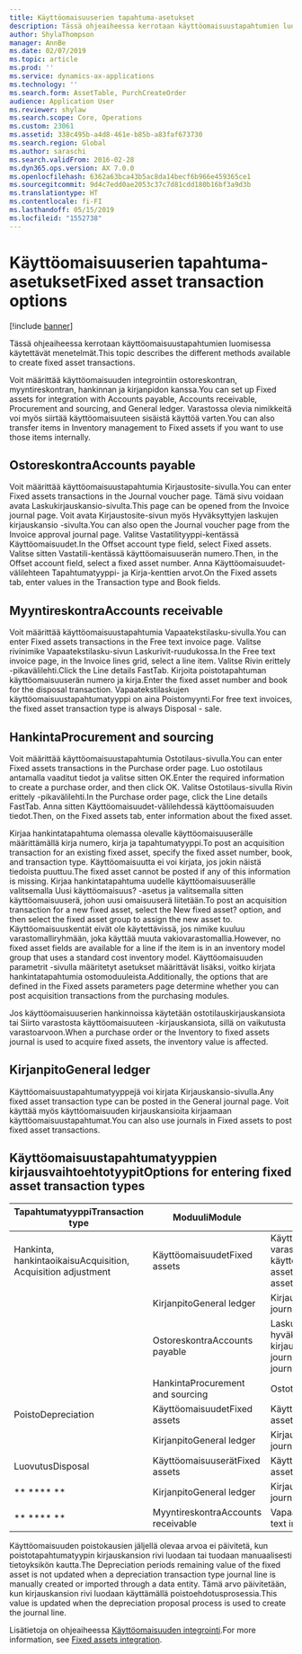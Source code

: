 ```yaml
---
title: Käyttöomaisuuserien tapahtuma-asetukset
description: Tässä ohjeaiheessa kerrotaan käyttöomaisuustapahtumien luomisessa käytettävät menetelmät.
author: ShylaThompson
manager: AnnBe
ms.date: 02/07/2019
ms.topic: article
ms.prod: ''
ms.service: dynamics-ax-applications
ms.technology: ''
ms.search.form: AssetTable, PurchCreateOrder
audience: Application User
ms.reviewer: shylaw
ms.search.scope: Core, Operations
ms.custom: 23061
ms.assetid: 338c495b-a4d8-461e-b85b-a83faf673730
ms.search.region: Global
ms.author: saraschi
ms.search.validFrom: 2016-02-28
ms.dyn365.ops.version: AX 7.0.0
ms.openlocfilehash: 6362a63bca43b5ac8da14becf6b966e459365ce1
ms.sourcegitcommit: 9d4c7edd0ae2053c37c7d81cdd180b16bf3a9d3b
ms.translationtype: HT
ms.contentlocale: fi-FI
ms.lasthandoff: 05/15/2019
ms.locfileid: "1552738"
---
```

# <a name="fixed-asset-transaction-options"></a><span data-ttu-id="f33e5-103">Käyttöomaisuuserien tapahtuma-asetukset</span><span class="sxs-lookup"><span data-stu-id="f33e5-103">Fixed asset transaction options</span></span>

[!include [banner](../includes/banner.md)]

<span data-ttu-id="f33e5-104">Tässä ohjeaiheessa kerrotaan käyttöomaisuustapahtumien luomisessa käytettävät menetelmät.</span><span class="sxs-lookup"><span data-stu-id="f33e5-104">This topic describes the different methods available to create fixed asset transactions.</span></span>

<span data-ttu-id="f33e5-105">Voit määrittää käyttöomaisuuden integrointiin ostoreskontran, myyntireskontran, hankinnan ja kirjanpidon kanssa.</span><span class="sxs-lookup"><span data-stu-id="f33e5-105">You can set up Fixed assets for integration with Accounts payable, Accounts receivable, Procurement and sourcing, and General ledger.</span></span> <span data-ttu-id="f33e5-106">Varastossa olevia nimikkeitä voi myös siirtää käyttöomaisuuteen sisäistä käyttöä varten.</span><span class="sxs-lookup"><span data-stu-id="f33e5-106">You can also transfer items in Inventory management to Fixed assets if you want to use those items internally.</span></span>

## <a name="accounts-payable"></a><span data-ttu-id="f33e5-107">Ostoreskontra</span><span class="sxs-lookup"><span data-stu-id="f33e5-107">Accounts payable</span></span>
<span data-ttu-id="f33e5-108">Voit määrittää käyttöomaisuustapahtumia Kirjaustosite-sivulla.</span><span class="sxs-lookup"><span data-stu-id="f33e5-108">You can enter Fixed assets transactions in the Journal voucher page.</span></span> <span data-ttu-id="f33e5-109">Tämä sivu voidaan avata Laskukirjauskansio-sivulta.</span><span class="sxs-lookup"><span data-stu-id="f33e5-109">This page can be opened from the Invoice journal page.</span></span> <span data-ttu-id="f33e5-110">Voit avata Kirjaustosite-sivun myös Hyväksyttyjen laskujen kirjauskansio -sivulta.</span><span class="sxs-lookup"><span data-stu-id="f33e5-110">You can also open the Journal voucher page from the Invoice approval journal page.</span></span> <span data-ttu-id="f33e5-111">Valitse Vastatilityyppi-kentässä Käyttöomaisuudet.</span><span class="sxs-lookup"><span data-stu-id="f33e5-111">In the Offset account type field, select Fixed assets.</span></span> <span data-ttu-id="f33e5-112">Valitse sitten Vastatili-kentässä käyttöomaisuuserän numero.</span><span class="sxs-lookup"><span data-stu-id="f33e5-112">Then, in the Offset account field, select a fixed asset number.</span></span> <span data-ttu-id="f33e5-113">Anna Käyttöomaisuudet-välilehteen Tapahtumatyyppi- ja Kirja-kenttien arvot.</span><span class="sxs-lookup"><span data-stu-id="f33e5-113">On the Fixed assets tab, enter values in the Transaction type and Book fields.</span></span>

## <a name="accounts-receivable"></a><span data-ttu-id="f33e5-114">Myyntireskontra</span><span class="sxs-lookup"><span data-stu-id="f33e5-114">Accounts receivable</span></span>
<span data-ttu-id="f33e5-115">Voit määrittää käyttöomaisuustapahtumia Vapaatekstilasku-sivulla.</span><span class="sxs-lookup"><span data-stu-id="f33e5-115">You can enter Fixed assets transactions in the Free text invoice page.</span></span>  <span data-ttu-id="f33e5-116">Valitse rivinimike Vapaatekstilasku-sivun Laskurivit-ruudukossa.</span><span class="sxs-lookup"><span data-stu-id="f33e5-116">In the Free text invoice page, in the Invoice lines grid, select a line item.</span></span> <span data-ttu-id="f33e5-117">Valitse Rivin erittely -pikavälilehti.</span><span class="sxs-lookup"><span data-stu-id="f33e5-117">Click the Line details FastTab.</span></span> <span data-ttu-id="f33e5-118">Kirjoita poistotapahtuman käyttöomaisuuserän numero ja kirja.</span><span class="sxs-lookup"><span data-stu-id="f33e5-118">Enter the fixed asset number and book for the disposal transaction.</span></span> <span data-ttu-id="f33e5-119">Vapaatekstilaskujen käyttöomaisuustapahtumatyyppi on aina Poistomyynti.</span><span class="sxs-lookup"><span data-stu-id="f33e5-119">For free text invoices, the fixed asset transaction type is always Disposal - sale.</span></span>

## <a name="procurement-and-sourcing"></a><span data-ttu-id="f33e5-120">Hankinta</span><span class="sxs-lookup"><span data-stu-id="f33e5-120">Procurement and sourcing</span></span>
<span data-ttu-id="f33e5-121">Voit määrittää käyttöomaisuustapahtumia Ostotilaus-sivulla.</span><span class="sxs-lookup"><span data-stu-id="f33e5-121">You can enter Fixed assets transactions in the Purchase order page.</span></span> <span data-ttu-id="f33e5-122">Luo ostotilaus antamalla vaaditut tiedot ja valitse sitten OK.</span><span class="sxs-lookup"><span data-stu-id="f33e5-122">Enter the required information to create a purchase order, and then click OK.</span></span> <span data-ttu-id="f33e5-123">Valitse Ostotilaus-sivulla Rivin erittely -pikavälilehti.</span><span class="sxs-lookup"><span data-stu-id="f33e5-123">In the Purchase order page, click the Line details FastTab.</span></span> <span data-ttu-id="f33e5-124">Anna sitten Käyttöomaisuudet-välilehdessä käyttöomaisuuden tiedot.</span><span class="sxs-lookup"><span data-stu-id="f33e5-124">Then, on the Fixed assets tab, enter information about the fixed asset.</span></span> 

<span data-ttu-id="f33e5-125">Kirjaa hankintatapahtuma olemassa olevalle käyttöomaisuuserälle määrittämällä kirja numero, kirja ja tapahtumatyyppi.</span><span class="sxs-lookup"><span data-stu-id="f33e5-125">To post an acquisition transaction for an existing fixed asset, specify the fixed asset number, book, and transaction type.</span></span> <span data-ttu-id="f33e5-126">Käyttöomaisuutta ei voi kirjata, jos jokin näistä tiedoista puuttuu.</span><span class="sxs-lookup"><span data-stu-id="f33e5-126">The fixed asset cannot be posted if any of this information is missing.</span></span> <span data-ttu-id="f33e5-127">Kirjaa hankintatapahtuma uudelle käyttöomaisuuserälle valitsemalla Uusi käyttöomaisuus? -asetus ja valitsemalla sitten käyttöomaisuuserä, johon uusi omaisuuserä liitetään.</span><span class="sxs-lookup"><span data-stu-id="f33e5-127">To post an acquisition transaction for a new fixed asset, select the New fixed asset? option, and then select the fixed asset group to assign the new asset to.</span></span> <span data-ttu-id="f33e5-128">Käyttöomaisuuskentät eivät ole käytettävissä, jos nimike kuuluu varastomalliryhmään, joka käyttää muuta vakiovarastomallia.</span><span class="sxs-lookup"><span data-stu-id="f33e5-128">However, no fixed asset fields are available for a line if the item is in an inventory model group that uses a standard cost inventory model.</span></span> <span data-ttu-id="f33e5-129">Käyttöomaisuuden parametrit -sivulla määritetyt asetukset määrittävät lisäksi, voitko kirjata hankintatapahtumia ostomoduuleista.</span><span class="sxs-lookup"><span data-stu-id="f33e5-129">Additionally, the options that are defined in the Fixed assets parameters page determine whether you can post acquisition transactions from the purchasing modules.</span></span> 

<span data-ttu-id="f33e5-130">Jos käyttöomaisuuserien hankinnoissa käytetään ostotilauskirjauskansiota tai Siirto varastosta käyttöomaisuuteen -kirjauskansiota, sillä on vaikutusta varastoarvoon.</span><span class="sxs-lookup"><span data-stu-id="f33e5-130">When a purchase order or the Inventory to fixed assets journal is used to acquire fixed assets, the inventory value is affected.</span></span>

## <a name="general-ledger"></a><span data-ttu-id="f33e5-131">Kirjanpito</span><span class="sxs-lookup"><span data-stu-id="f33e5-131">General ledger</span></span>
<span data-ttu-id="f33e5-132">Käyttöomaisuustapahtumatyyppejä voi kirjata Kirjauskansio-sivulla.</span><span class="sxs-lookup"><span data-stu-id="f33e5-132">Any fixed asset transaction type can be posted in the General journal page.</span></span> <span data-ttu-id="f33e5-133">Voit käyttää myös käyttöomaisuuden kirjauskansioita kirjaamaan käyttöomaisuustapahtumat.</span><span class="sxs-lookup"><span data-stu-id="f33e5-133">You can also use journals in Fixed assets to post fixed asset transactions.</span></span>

## <a name="options-for-entering-fixed-asset-transaction-types"></a><span data-ttu-id="f33e5-134">Käyttöomaisuustapahtumatyyppien kirjausvaihtoehtotyypit</span><span class="sxs-lookup"><span data-stu-id="f33e5-134">Options for entering fixed asset transaction types</span></span>


| <span data-ttu-id="f33e5-135">Tapahtumatyyppi</span><span class="sxs-lookup"><span data-stu-id="f33e5-135">Transaction type</span></span>                    | <span data-ttu-id="f33e5-136">Moduuli</span><span class="sxs-lookup"><span data-stu-id="f33e5-136">Module</span></span>                   | <span data-ttu-id="f33e5-137">Optiot</span><span class="sxs-lookup"><span data-stu-id="f33e5-137">Options</span></span>                                   |
|-------------------------------------|--------------------------|-------------------------------------------|
| <span data-ttu-id="f33e5-138">Hankinta, hankintaoikaisu</span><span class="sxs-lookup"><span data-stu-id="f33e5-138">Acquisition, Acquisition adjustment</span></span> | <span data-ttu-id="f33e5-139">Käyttöomaisuudet</span><span class="sxs-lookup"><span data-stu-id="f33e5-139">Fixed assets</span></span>             | <span data-ttu-id="f33e5-140">Käyttöomaisuudet, Siirto varastosta käyttöomaisuuteen</span><span class="sxs-lookup"><span data-stu-id="f33e5-140">Fixed assets, Inventory to fixed assets</span></span>   |
|                                     | <span data-ttu-id="f33e5-141">Kirjanpito</span><span class="sxs-lookup"><span data-stu-id="f33e5-141">General ledger</span></span>           | <span data-ttu-id="f33e5-142">Kirjauskansio</span><span class="sxs-lookup"><span data-stu-id="f33e5-142">General journal</span></span>                           |
|                                     | <span data-ttu-id="f33e5-143">Ostoreskontra</span><span class="sxs-lookup"><span data-stu-id="f33e5-143">Accounts payable</span></span>         | <span data-ttu-id="f33e5-144">Laskukirjauskansio, hyväksyttyjen laskujen kirjauskansio</span><span class="sxs-lookup"><span data-stu-id="f33e5-144">Invoice journal, Invoice approval journal</span></span> |
|                                     | <span data-ttu-id="f33e5-145">Hankinta</span><span class="sxs-lookup"><span data-stu-id="f33e5-145">Procurement and sourcing</span></span> | <span data-ttu-id="f33e5-146">Ostotilaus</span><span class="sxs-lookup"><span data-stu-id="f33e5-146">Purchase order</span></span>                            |
| <span data-ttu-id="f33e5-147">Poisto</span><span class="sxs-lookup"><span data-stu-id="f33e5-147">Depreciation</span></span>                        | <span data-ttu-id="f33e5-148">Käyttöomaisuudet</span><span class="sxs-lookup"><span data-stu-id="f33e5-148">Fixed assets</span></span>             | <span data-ttu-id="f33e5-149">Käyttöomaisuudet</span><span class="sxs-lookup"><span data-stu-id="f33e5-149">Fixed assets</span></span>                              |
|                                     | <span data-ttu-id="f33e5-150">Kirjanpito</span><span class="sxs-lookup"><span data-stu-id="f33e5-150">General ledger</span></span>           | <span data-ttu-id="f33e5-151">Kirjauskansio</span><span class="sxs-lookup"><span data-stu-id="f33e5-151">General journal</span></span>                           |
| <span data-ttu-id="f33e5-152">Luovutus</span><span class="sxs-lookup"><span data-stu-id="f33e5-152">Disposal</span></span>                            | <span data-ttu-id="f33e5-153">Käyttöomaisuuserät</span><span class="sxs-lookup"><span data-stu-id="f33e5-153">Fixed assets</span></span>             | <span data-ttu-id="f33e5-154">Käyttöomaisuuserät</span><span class="sxs-lookup"><span data-stu-id="f33e5-154">Fixed assets</span></span>                              |
| <span data-ttu-id="f33e5-155">\*\* \*\*</span><span class="sxs-lookup"><span data-stu-id="f33e5-155">\*\* \*\*</span></span>                               | <span data-ttu-id="f33e5-156">Kirjanpito</span><span class="sxs-lookup"><span data-stu-id="f33e5-156">General ledger</span></span>           | <span data-ttu-id="f33e5-157">Kirjauskansio</span><span class="sxs-lookup"><span data-stu-id="f33e5-157">General journal</span></span>                           |
| <span data-ttu-id="f33e5-158">\*\* \*\*</span><span class="sxs-lookup"><span data-stu-id="f33e5-158">\*\* \*\*</span></span>                               | <span data-ttu-id="f33e5-159">Myyntireskontra</span><span class="sxs-lookup"><span data-stu-id="f33e5-159">Accounts receivable</span></span>      | <span data-ttu-id="f33e5-160">Vapaatekstilasku</span><span class="sxs-lookup"><span data-stu-id="f33e5-160">Free text invoice</span></span>                         |


<span data-ttu-id="f33e5-161">Käyttöomaisuuden poistokausien jäljellä olevaa arvoa ei päivitetä, kun poistotapahtumatyypin kirjauskansion rivi luodaan tai tuodaan manuaalisesti tietoyksikön kautta.</span><span class="sxs-lookup"><span data-stu-id="f33e5-161">The Depreciation periods remaining value of the fixed asset is not updated when a depreciation transaction type journal line is manually created or imported through a data entity.</span></span> <span data-ttu-id="f33e5-162">Tämä arvo päivitetään, kun kirjauskansion rivi luodaan käyttämällä poistoehdotusprosessia.</span><span class="sxs-lookup"><span data-stu-id="f33e5-162">This value is updated when the depreciation proposal process is used to create the journal line.</span></span>

<span data-ttu-id="f33e5-163">Lisätietoja on ohjeaiheessa [Käyttöomaisuuden integrointi](fixed-asset-integration.md).</span><span class="sxs-lookup"><span data-stu-id="f33e5-163">For more information, see [Fixed assets integration](fixed-asset-integration.md).</span></span>
